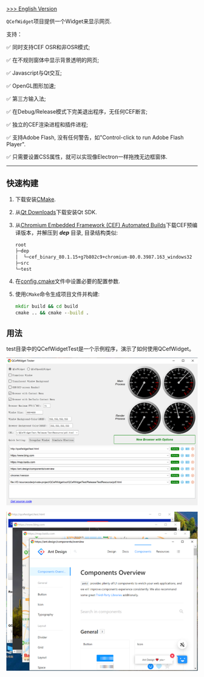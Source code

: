 [ >>> English Version](README.md)

`QCefWidget`项目提供一个Widget来显示网页.

支持：

✅ 同时支持CEF OSR和非OSR模式;

✅ 在不规则窗体中显示背景透明的网页;

✅ Javascript与Qt交互;

✅ OpenGL图形加速;

✅ 第三方输入法;

✅ 在Debug/Release模式下完美退出程序，无任何CEF断言;

✅ 独立的CEF渲染进程和插件进程;

✅ 支持Adobe Flash, 没有任何警告，如"Control-click to run Adobe Flash Player".

✅ 只需要设置CSS属性，就可以实现像Electron一样拖拽无边框窗体.

---


## 快速构建

1. 下载安装[CMake](https://cmake.org/).

2. 从[Qt Downloads](https://download.qt.io/archive/qt/)下载安装Qt SDK.

3. 从[Chromium Embedded Framework (CEF) Automated Builds](http://opensource.spotify.com/cefbuilds/index.html)下载CEF预编译版本，并解压到 ***dep*** 目录, 目录结构类似:
    ```
    root
    ├─dep
    │  └─cef_binary_80.1.15+g7b802c9+chromium-80.0.3987.163_windows32
    ├─src
    └─test
    ```

4. 在[config.cmake](config.cmake)文件中设置必要的配置参数.

5. 使用`CMake`命令生成项目文件并构建:
    ``` bat
    mkdir build && cd build
    cmake .. && cmake --build .
    ```

## 用法
test目录中的QCefWidgetTest是一个示例程序，演示了如何使用QCefWidget。

![screenshot1 on windows](test/Screenshot/screenshot1.png)

![screenshot2 on windows](test/Screenshot/screenshot2.png)